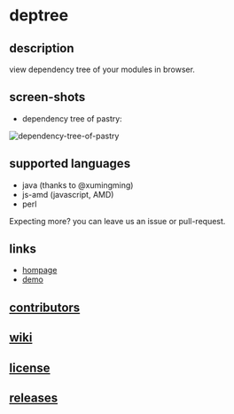 deptree
=======

## description
view dependency tree of your modules in browser.

## screen-shots

* dependency tree of pastry:

![dependency-tree-of-pastry](https://cloud.githubusercontent.com/assets/1655789/4856844/eaebed4a-60c3-11e4-92df-a46b59666e47.png)

## supported languages

* java (thanks to @xumingming)
* js-amd (javascript, AMD)
* perl

Expecting more? you can leave us an issue or pull-request.

## links

* [hompage](http://leungwensen.github.io/deptree/)
* [demo](http://leungwensen.github.io/deptree/demo)

## [contributors](https://github.com/leungwensen/deptree/graphs/contributors)

## [wiki](https://github.com/leungwensen/deptree/wiki)

## [license](https://github.com/leungwensen/deptree/blob/master/LICENSE)

## [releases](https://github.com/leungwensen/deptree/releases)

